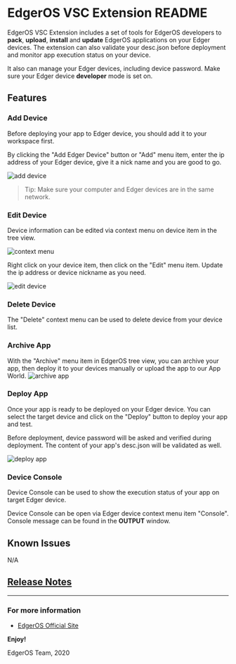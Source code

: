 # EdgerOS VSC Extension README

EdgerOS VSC Extension includes a set of tools for EdgerOS developers to **pack**, **upload**, **install** and **update** EdgerOS applications on your Edger devices. The extension can also validate your desc.json before deployment and monitor app execution status on your device.

It also can manage your Edger devices, including device password. Make sure your Edger device **developer** mode is set on.

## Features

### Add Device

Before deploying your app to Edger device, you should add it to your workspace first.

By clicking the "Add Edger Device" button or "Add" menu item, enter the ip address of your Edger device, give it a nick name and you are good to go.

![add device](https://www.edgeros.com/img/add-device.gif)

> Tip: Make sure your computer and Edger devices are in the same network.

### Edit Device

Device information can be edited via context menu on device item in the tree view.

![context menu](https://www.edgeros.com/img/menu-items.png)

Right click on your device item, then click on the "Edit" menu item. Update the ip address or device nickname as you need.

![edit device](https://www.edgeros.com/img/edit-device.gif)

### Delete Device

The "Delete" context menu can be used to delete device from your device list.

### Archive App

With the "Archive" menu item in EdgerOS tree view, you can archive your app, then deploy it to your devices manually or upload the app to our App World.
![archive app](https://www.edgeros.com/img/archive.png)

### Deploy App

Once your app is ready to be deployed on your Edger device. You can select the target device and click on the "Deploy" button to deploy your app and test.

Before deployment, device password will be asked and verified during deployment. The content of your app's desc.json will be validated as well.

![deploy app](https://www.edgeros.com/img/deploy.gif)

### Device Console

Device Console can be used to show the execution status of your app on target Edger device.

Device Console can be open via Edger device context menu item "Console". Console message can be found in the **OUTPUT** window.

## Known Issues

N/A

## [Release Notes](./CHANGELOG.md)

-----------------------------------------------------------------------------------------------------------

### For more information

* [EdgerOS Official Site](https://www.edgeros.com)

**Enjoy!**

EdgerOS Team, 2020
